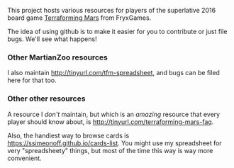 This project hosts various resources for players of the superlative 2016 board game [Terraforming Mars](https://www.fryxgames.se/games/terraforming-mars/) from FryxGames.

The idea of using github is to make it easier for you to contribute or just file bugs. We'll see what happens!

### Other MartianZoo resources

I also maintain http://tinyurl.com/tfm-spreadsheet, and bugs can be filed here for that too.

### Other other resources

A resource I *don't* maintain, but which is an *amazing* resource that every player should know about, is http://tinyurl.com/terraforming-mars-faq.

Also, the handiest way to browse cards is https://ssimeonoff.github.io/cards-list. You might use my spreadsheet for very "spreadsheety" things, but most of the time this way is way more convenient.
